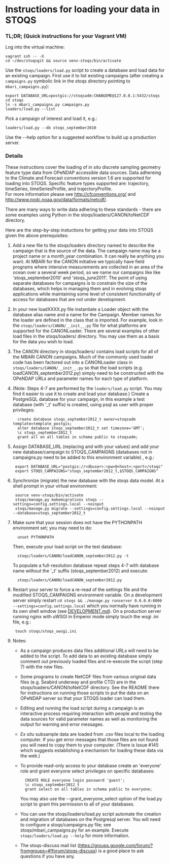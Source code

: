 Instructions for loading your data in STOQS
===========================================

### TL;DR; (Quick instructions for your Vagrant VM)

Log into the virtual machine:

    vagrant ssh -- -X
    cd ~/dev/stoqsgit && source venv-stoqs/bin/activate

Use the `stoqs/loaders/load.py` script to create a database and load data for an existing campaign. First
use it to list existing campaigns (after creating a `campaigns.py` symbolic link in
the stoqs directory pointing to `mbari_campaigns.py`):

    export DATABASE_URL=postgis://stoqsadm:CHANGEME@127.0.0.1:5432/stoqs
    cd stoqs
    ln -s mbari_campaigns.py campaigns.py
    loaders/load.py --list

Pick a campaign of interest and load it, e.g.:

    loaders/load.py --db stoqs_september2010

Use the --help option for a suggested workflow to build up a production server.


### Details
 
These instructions cover the loading of *in situ* discrete sampling geometry feature type 
data from OPeNDAP accessible data sources.  Data adhereing to the Climate and Forecast
conventions version 1.6 are supported for loading into STOQS.  Specific feature types
supported are: trajectory, timeSeries, timeSeriesProfile, and trajectoryProfile.  
For more information please see http://cfconventions.org/
and http://www.nodc.noaa.gov/data/formats/netcdf/.

There are many ways to write data adhering to these standards - there are some examples
using Python in the stoqs/loaders/CANON/toNetCDF directory.

Here are the step-by-step instuctions for getting your data into STOQS given the above
prerequisites:

1. Add a new file to the stoqs/loaders directory named to describe the campaign that is 
   the source of the data.  The campaign name may be a project name or a month_year
   combination.  It can really be anything you want.  At MBARI for the CANON initiative
   we typically have field programs where intensive measurements are collected in
   an area of the ocean over a several week period, so we name our campaigns like
   like 'stoqs_september2010' and 'stoqs_june2011'.
   The point of using separate databases for campaigns is to constrain the size
   of the databases, which helps in managing them and in evolving stoqs applications
   while maintaining some level of consistent functionality of access for databases
   that are not under development.
   
2. In your new loadXXXX.py file instantiate a Loader object with the database alias name
   and a name for the Campaign.  Member names for the loader are defined in the class that
   is imported.  For example, look in the `stoqs/loaders/CANON/__init__.py` file for what platforms
   are supported for the CANONLoader.  There are several examples of other load files in
   the stoqs/loaders/ directory.  You may use them as a basis for the data you wish to load.

3. The CANON directory in stoqs/loaders/ contains load scripts for all of the MBARI CANON
   campaigns.  Much of the commonly used loader code has been factored out into a 
   CANONLoader class in `stoqs/loaders/CANON/__init__.py` so that the load scripts (e.g. 
   loadCANON_september2012.py) simply need to be constructed with the OPeNDAP URLs
   and parameter names for each type of platform.
   
4. (Note: Steps 4-7 are performed by the `loaders/load.py` script. You may find it easier to 
   use it to create and load your database.) Create a PostgreSQL database for your campaign, 
   in this example a test database (with '_t' suffix) is created, using psql as user with proper 
   privileges:

         create database stoqs_september2012_t owner=stoqsadm template=template_postgis;
         alter database stoqs_september2012_t set timezone='GMT';
         \c stoqs_september2012_t
         grant all on all tables in schema public to stoqsadm;

5. Assign DATABASE_URL (replacing <dbuser> <pw> <host> and <port> with your 
   values) and add your new database/campaign to STOQS_CAMPAIGNS (databases
   not in campaigns.py need to be added to this environment variable) , e.g.:

        export DATABASE_URL="postgis://<dbuser>:<pw>@<host>:<port>/stoqs"
        export STOQS_CAMPAIGNS="stoqs_september2012_t,$STOQS_CAMPAIGNS"

6. Synchronize (migrate) the new database with the stoqs data model.  At a shell prompt 
   in your virtual environment:

        source venv-stoqs/bin/activate
        stoqs/manage.py makemigrations stoqs --settings=config.settings.local --noinput
        stoqs/manage.py migrate --settings=config.settings.local --noinput --database=stoqs_september2012_t

7. Make sure that your session does not have the PYTHONPATH environment set; you may need to do:

         unset PYTHONPATH

   Then, execute your load script on the test database:

         stoqs/loaders/CANON/loadCANON_september2012.py -t

   To populate a full-resolution database repeat steps 4-7 with database name without the 
   '_t' suffix (stoqs_september2012) and execute:

         stoqs/loaders/CANON/loadCANON_september2012.py 

8. Restart your server to force a re-read of the settings file and the modified 
   STOQS_CAMPAIGNS environment variable.  On a development server simply restart 
   `cd stoqs && ./manage.py runserver 0.0.0.0:8000 --settings=config.settings.local`
   which you normally have running in its own shell window (see 
   [DEVELOPMENT.md](DEVELOPMENT.md)).  On a production server running nginx with 
   uWSGI in Emperor mode simply touch the wsgi .ini file, e.g.:

        touch stoqs/stoqs_uwsgi.ini

9. Notes:

    - As a campaign produces data files additional URLs will need to be added to the script.  To add
      data to an existing database simply comment out previously loaded files and re-execute
      the script (step 7) with the new files.
    - Some programs to create NetCDF files from various original data files (e.g. Seabird underway 
      and profile CTD) are in the stoqs/loaders/CANON/toNetCDF directory.  See the README
      there for instructions on running those scripts to put the data on an OPeNDAP server
      so that your STOQS loader can load them.
    - Editing and running the load script during a campaign is an interactive process requiring
      interaction with people and testing the data sources for valid parameter names as well
      as monitoring the output for warning and error messages.
    - *Ex situ* subsample data are loaded from .csv files local to the loading computer.  If
      you get error messages that those files are not found you will need to copy them to
      your computer.  (There is Issue #145 which suggests establishing a mechanism for 
      loading these data via the web.)
    - To provide read-only access to your database create an 'everyone' role and grant everyone
      select privileges on specific databases:

            CREATE ROLE everyone login password 'guest';
            \c stoqs_september2012_t
            grant select on all tables in schema public to everyone;

      You may also use the --grant_everyone_select option of the load.py script to grant this
      permission to all of your databases.

    - You can use the stoqs/loaders/load.py script automate the creation and migration 
      of databases on the Postgresql server.  You will need to configure a stoqs/campaigns.py 
      file; see stoqs/mbari_campaigns.py for an example.  Execute `stoqs/loaders/load.py --help`
      for more information.

    - The stoqs-discuss mail list (https://groups.google.com/forum/?fromgroups=#!forum/stoqs-discuss)
      is a good place to ask questions if you have any.

